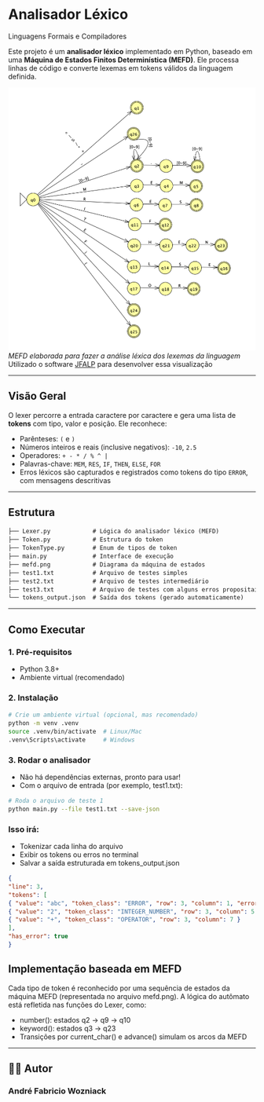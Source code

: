 # Analisador Léxico  
Linguagens Formais e Compiladores

Este projeto é um **analisador léxico** implementado em Python, baseado em uma **Máquina de Estados Finitos Determinística (MEFD)**. Ele processa linhas de código e converte lexemas em tokens válidos da linguagem definida.

![Diagrama MEFD](mefd.png)
*MEFD elaborada para fazer a análise léxica dos lexemas da linguagem*  
Utilizado o software [JFALP](https://www.jflap.org/) para desenvolver essa visualização

---

## Visão Geral

O lexer percorre a entrada caractere por caractere e gera uma lista de **tokens** com tipo, valor e posição. Ele reconhece:

- Parênteses: `(` e `)`
- Números inteiros e reais (inclusive negativos): `-10`, `2.5`
- Operadores: `+ - * / % ^ |`
- Palavras-chave: `MEM`, `RES`, `IF`, `THEN`, `ELSE`, `FOR`
- Erros léxicos são capturados e registrados como tokens do tipo `ERROR`, com mensagens descritivas

---

## Estrutura

```markdown
├── Lexer.py            # Lógica do analisador léxico (MEFD)
├── Token.py            # Estrutura do token
├── TokenType.py        # Enum de tipos de token
├── main.py             # Interface de execução
├── mefd.png            # Diagrama da máquina de estados
├── test1.txt           # Arquivo de testes simples
├── test2.txt           # Arquivo de testes intermediário
├── test3.txt           # Arquivo de testes com alguns erros propositais
└── tokens_output.json  # Saída dos tokens (gerado automaticamente)
```
---

## Como Executar

### 1. Pré-requisitos

- Python 3.8+
- Ambiente virtual (recomendado)

### 2. Instalação

```bash
# Crie um ambiente virtual (opcional, mas recomendado)
python -m venv .venv
source .venv/bin/activate  # Linux/Mac
.venv\Scripts\activate     # Windows


```
### 3. Rodar o analisador

- Não há dependências externas, pronto para usar!
- Com o arquivo de entrada (por exemplo, test1.txt): 

```bash
# Roda o arquivo de teste 1
python main.py --file test1.txt --save-json
```

### Isso irá:
-	Tokenizar cada linha do arquivo
-	Exibir os tokens ou erros no terminal
-	Salvar a saída estruturada em tokens_output.json

```json
{
"line": 3,
"tokens": [
{ "value": "abc", "token_class": "ERROR", "row": 3, "column": 1, "error_message": "Unrecognized keyword 'ABC'" },
{ "value": "2", "token_class": "INTEGER_NUMBER", "row": 3, "column": 5 },
{ "value": "+", "token_class": "OPERATOR", "row": 3, "column": 7 }
],
"has_error": true
}
```

## Implementação baseada em MEFD

Cada tipo de token é reconhecido por uma sequência de estados da máquina MEFD (representada no arquivo mefd.png). A lógica do autômato está refletida nas funções do Lexer, como:
-	number(): estados q2 → q9 → q10
-	keyword(): estados q3 → q23
-	Transições por current_char() e advance() simulam os arcos da MEFD

---

## 👨‍💻 Autor

### André Fabricio Wozniack
